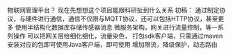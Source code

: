 物联网管理平台？
现在先想想这个项目能跟科研扯到什么关系
初稿：
通过制定协议，与硬件进行通信，通信不仅限与MQTT协议，还可以包括HTTP协议，甚至更多
使用半结构化数据库存储传感器消息
微服务架构，网关进行流量控制，等一系列操作
可以把网关层给细化细化，流量染色，
打包sdk客户端，只需通过maven安装对应的包即可使用Java客户端，即可使用
增加限流，降级保护，动态路由
